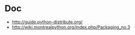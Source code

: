 # Doc #
  * http://guide.python-distribute.org/
  * http://wiki.montrealpython.org/index.php/Packaging_no.3
